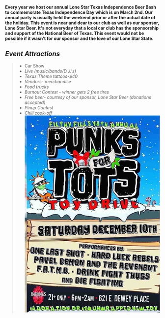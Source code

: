 **Every year we host our annual Lone Star Texas Independence Beer Bash to commemorate Texas Independence Day which is on March 2nd. Our annual party is usually held the weekend prior or after the actual date of the holiday. This event is near and dear to our club as well as our sponsor, Lone Star Beer. It's not everyday that a local car club has the sponsorship and support of the National Beer of Texas. This event would not be possible if it wasn't for our sponsor and the love of our Lone Star State.**

## **_Event Attractions_**
>- Car Show
>- *Live (music/bands/D.J.'s)*
>- *Texas Theme tattoos-$40*
>- *Vendors- merchandise*
>- *Food trucks*
>- *Burnout Contest - winner gets 2 free tires*
>- *Free beer- courtesy of our sponsor, Lone Star Beer (donations accepted)*
>- *Pinup Contest*
>- *Chili cook-off*
![](../../filthystotys.jpeg)
























